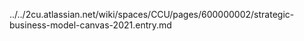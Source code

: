 ../../2cu.atlassian.net/wiki/spaces/CCU/pages/600000002/strategic-business-model-canvas-2021.entry.md